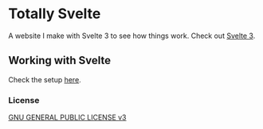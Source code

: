 # Totally Svelte
A website I make with Svelte 3 to see how things work. Check out [Svelte 3](https://svelte.dev/).


## Working with Svelte
Check the setup [here](SETUP.md).

### License
[GNU GENERAL PUBLIC LICENSE v3](LICENSE)